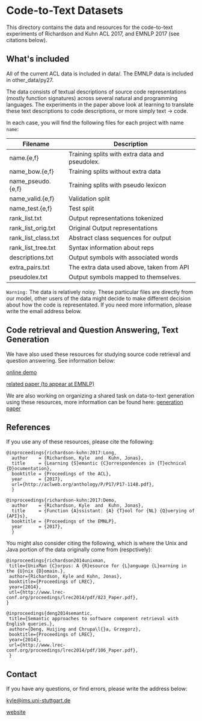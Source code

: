 Code-to-Text Datasets
========================

This directory contains the data and resources for the code-to-text
experiments of Richardson and Kuhn ACL 2017, and EMNLP 2017 (see citations below). 

What's included 
--------------------------

All of the current ACL data is included in data/. The EMNLP data is
included in other_data/py27.

The data consists of textual descriptions of source code representations (mostly function
signatures) across several natural and programming languages. The
experiments in the paper above look at learning to translate these
text descriptions to code descriptions, or more simply text -> code. 

In each case, you will find the following files for each project with
name ``name``: 

| Filename | Description |
|-----------------------|------------------------------------------------|
| name.{e,f} | Training splits with extra data and pseudolex. |
| name\_bow.{e,f} | Training splits without extra data |
| name\_pseudo.{e,f} | Training splits with pseudo lexicon |
| name\_valid.{e,f} | Validation split |
| name\_test.{e,f} | Test split |
| rank\_list.txt | Output representations tokenized |
| rank\_list_orig.txt | Original Output representations |
| rank\_list\_class.txt | Abstract class sequences for output |
| rank\_list\_tree.txt | Syntax information about reps |
| descriptions.txt | Output symbols with associated words |
| extra\_pairs.txt | The extra data used above, taken from API |
| pseudolex.txt | Output symbols mapped to themselves. |

``Warning:`` The data is relatively noisy. These particular files are directly from our model, other users
of the data might decide to make different decision about how the code
is representated. If you need more information, please write the
email address below. 

Code retrieval and Question Answering, Text Generation
--------------------------

We have also used these resources  for studying source
code retrieval and question answering. See information below:

[online demo](http://zubr.ims.uni-stuttgart.de/)

[related paper (to appear at EMNLP)](https://arxiv.org/abs/1706.00468)

We are also working on organizing a shared task on data-to-text
generation using these resources, more information can be found here:
[generation paper](https://arxiv.org/abs/1708.00098)

References
---------------------------

If you use any of these resources, please cite the following: 

```
@inproceedings{richardson-kuhn:2017:Long,
  author    = {Richardson, Kyle  and  Kuhn, Jonas},
  title     = {Learning {S}emantic {C}orrespondences in {T}echnical {D}ocumentation},
  booktitle = {Proceedings of the ACL},
  year      = {2017},
  url={http://aclweb.org/anthology/P/P17/P17-1148.pdf},
  }

@inproceedings{richardson-kuhn:2017:Demo,
  author    = {Richardson, Kyle  and  Kuhn, Jonas},
  title     = {Function {A}ssistant: {A} {T}ool for {NL} {Q}uerying of {API}s},
  booktitle = {Proceedings of the EMNLP},
  year      = {2017},
  }
```

You might also consider citing the following, which is where the Unix and Java portion of the data
originally come from (respctively):

 ```
@inproceedings{richardson2014unixman,
  title={UnixMan {C}orpus: A {R}esource for {L}anguage {L}earning in the {U}nix {D}omain.},
  author={Richardson, Kyle and Kuhn, Jonas},
  booktitle={Proceedings of LREC},
  year={2014},
  utl={http://www.lrec-conf.org/proceedings/lrec2014/pdf/823_Paper.pdf},
}

@inproceedings{deng2014semantic,
  title={Semantic approaches to software component retrieval with English queries.},
  author={Deng, Huijing and Chrupa\l{}a, Grzegorz},
  booktitle={Proceedings of LREC},
  year={2014},
  url={http://www.lrec-conf.org/proceedings/lrec2014/pdf/106_Paper.pdf},
  }
  ```

Contact
-----------------------------

If you have any questions, or find errors, please write the address
below: 

kyle@ims.uni-stuttgart.de

[website](http://www.ims.uni-stuttgart.de/institut/mitarbeiter/kyle/)
